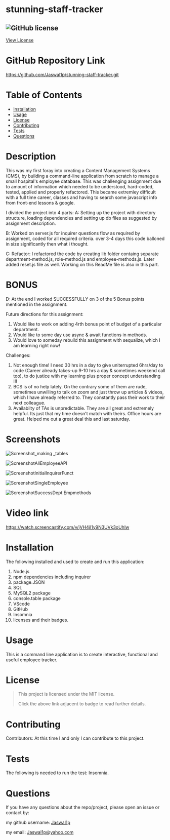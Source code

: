 # stunning-staff-tracker

## ![GitHub license](https://img.shields.io/badge/License-MIT-yellow.svg) 
[View License](https://opensource.org/licenses/MIT) 
 
 # GitHub Repository Link
 https://github.com/Jaswal1p/stunning-staff-tracker.git

 # Table of Contents
 * [Installation](#installation)
 * [Usage](#usage)
 * [License](#license)
 * [Contributing](#Contributing)
 * [Tests](#tests)
 * [Questions](#questions)
 
 # Description
 This was my first foray into creating a Content Management Systems (CMS), by building a command-line application from scratch to manage a small hospital's employee database. This was challenging assignment due to amount of information which needed to be understood, hard-coded, tested, applied and properly refactored. This became extremley difficult with a full time career, classes and having to search some javascript info from front-end lessons & google. 

 I divided the project into 4 parts:
 A: Setting up the project with directory structure, loading dependencies and setting up db files as suggested by assignment description.

 B: Worked on server.js for inquirer questions flow as required by assignment, coded for all required criteria. over 3-4 days this code balloned in size significantly then what i thought.

 C: Refactor: I refactored the code by creating lib folder containg separate department-method.js, role-method.js and employee-methods.js. Later added reset.js file as well. Working on this ReadMe file is also in this part.
 
 # BONUS
 D: At the end I worked SUCCESSFULLY on 3 of the 5 Bonus points mentioned in the assignment. 

Future directions for this assignment:
 1. Would like to work on adding 4rth bonus point of budget of a particular department.
 2. Would like to some day use async & await functions in methods.
 3. Would love to someday rebuild this assignment with sequalize, which I am learning right now!

Challenges:
 1. Not enough time! I need 30 hrs in a day to give uniterrupted 6hrs/day to code (Career already takes-up 9-10 hrs a day & sometimes weekend call too), to do justice with my learning plus proper concept understanding !!!
 2. BCS is of no help lately. On the contrary some of them are rude, sometimes unwilling to talk on zoom and just throw up articles & videos, which I have already referred to. They constantly pass their work to their next colleague.
 3. Availabilty of TAs is unpredictable. They are all great and extremely helpful. Its just that my time doesn't match with theirs. Office hours are great. Helped me out a great deal this and last saturday. 

 # Screenshots
 ![Screenshot_making _tables](https://user-images.githubusercontent.com/92233527/154832849-96882df5-6e0b-4953-93a2-e46591d9521f.png)

 ![ScreenshotAllEmployeeAPI](https://user-images.githubusercontent.com/92233527/154832866-90d5c5e7-2f1e-4f4a-a4e4-b0aa34823c85.png)

 ![ScreenshotInitialInquirerFunct](https://user-images.githubusercontent.com/92233527/154832897-26da01bd-2d99-4d06-8bc7-62dafce48194.png)

 ![ScreenshotSingleEmployee](https://user-images.githubusercontent.com/92233527/154832933-e6dc367c-6a6f-48f3-8ba9-8d5af1edf936.png)

 ![ScreenshotSuccessDept Empmethods](https://user-images.githubusercontent.com/92233527/154832944-66514fc2-4add-44d8-a450-10c865cc0cf8.png)

 # Video link
 https://watch.screencastify.com/v/jVH4jI1y9N3UVk3oUhIw

 # Installation
 The following installed and used to create and run this application:
 1. Node.js
 2. npm dependencies including inquirer
 3. package.JSON
 4. SQL 
 5. MySQL2 package
 6. console.table package
 7. VScode
 8. GitHub
 9. Insomnia
 10. licenses and their badges.

 # Usage
 This is a command line application is to create interactive, functional and useful employee tracker.

 # License 
 > This project is licensed under the MIT license.
 >
 > Click the above link adjacent to badge to read further details.
 
 # Contributing
 Contributors: At this time I and only I can contribute to this project.  

 # Tests
 The following is needed to run the test: Insomnia.

 # Questions
 If you have any questions about the repo/project, please open an issue or contact by: 
 
 my github username: [Jaswal1p](https://github.com/Jaswal1p) 
 
 my email: Jaswal1p@yahoo.com